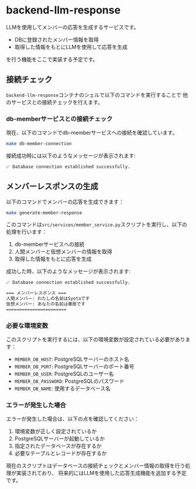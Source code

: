 # backend-llm-response

LLMを使用してメンバーの応答を生成するサービスです。

- DBに登録されたメンバー情報を取得
- 取得した情報をもとにLLMを使用して応答を生成

を行う機能をここで実装する予定です。

## 接続チェック

`backend-llm-response`コンテナのシェルで以下のコマンドを実行することで
他のサービスとの接続チェックを行えます。

### db-memberサービスとの接続チェック

現在、以下のコマンドでdb-memberサービスへの接続を確認しています。

```bash
make db-member-connection
```

接続成功時には以下のようなメッセージが表示されます:

```bash
✅ Database connection established successfully.
```

## メンバーレスポンスの生成

以下のコマンドでメンバーの応答を生成できます：

```bash
make generate-member-response
```

このコマンドは`src/services/member_service.py`スクリプトを実行し、以下の処理を行います：

1. db-memberサービスへの接続
2. 人間メンバーと仮想メンバーの情報を取得
3. 取得した情報をもとに応答を生成

成功した時、以下のようなメッセージが表示されます:

```bash
✅ Database connection established successfully.

=== メンバーレスポンス ===
人間メンバー: わたしの名前はSyotaです
仮想メンバー: あなたの名前は華扇です
=======================
```

### 必要な環境変数

このスクリプトを実行するには、以下の環境変数が設定されている必要があります：

- `MEMBER_DB_HOST`: PostgreSQLサーバーのホスト名
- `MEMBER_DB_PORT`: PostgreSQLサーバーのポート番号
- `MEMBER_DB_USER`: PostgreSQLのユーザー名
- `MEMBER_DB_PASSWORD`: PostgreSQLのパスワード
- `MEMBER_DB_NAME`: 使用するデータベース名

### エラーが発生した場合

エラーが発生した場合は、以下の点を確認してください：

1. 環境変数が正しく設定されているか
2. PostgreSQLサーバーが起動しているか
3. 指定されたデータベースが存在するか
4. 必要なテーブルとレコードが存在するか

現在のスクリプトはデータベースの接続チェックとメンバー情報の取得を行う処理が実装されており、
将来的にはLLMを使用した応答生成機能を追加する予定です。
